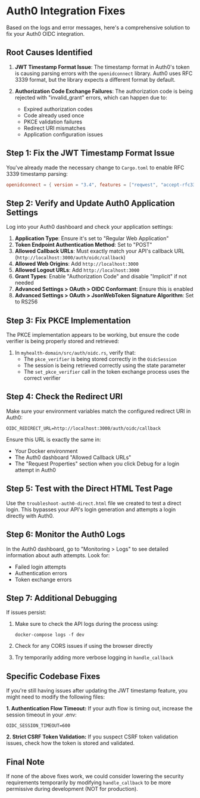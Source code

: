 # Auth0 Integration Fixes

Based on the logs and error messages, here's a comprehensive solution to fix your Auth0 OIDC integration.

## Root Causes Identified

1. **JWT Timestamp Format Issue**: The timestamp format in Auth0's token is causing parsing errors with the `openidconnect` library. Auth0 uses RFC 3339 format, but the library expects a different format by default.

2. **Authorization Code Exchange Failures**: The authorization code is being rejected with "invalid_grant" errors, which can happen due to:
   - Expired authorization codes
   - Code already used once
   - PKCE validation failures
   - Redirect URI mismatches
   - Application configuration issues

## Step 1: Fix the JWT Timestamp Format Issue

You've already made the necessary change to `Cargo.toml` to enable RFC 3339 timestamp parsing:

```toml
openidconnect = { version = "3.4", features = ["reqwest", "accept-rfc3339-timestamps"] }
```

## Step 2: Verify and Update Auth0 Application Settings

Log into your Auth0 dashboard and check your application settings:

1. **Application Type**: Ensure it's set to "Regular Web Application"
2. **Token Endpoint Authentication Method**: Set to "POST"
3. **Allowed Callback URLs**: Must exactly match your API's callback URL (`http://localhost:3000/auth/oidc/callback`)
4. **Allowed Web Origins**: Add `http://localhost:3000`
5. **Allowed Logout URLs**: Add `http://localhost:3000`
6. **Grant Types**: Enable "Authorization Code" and disable "Implicit" if not needed
7. **Advanced Settings > OAuth > OIDC Conformant**: Ensure this is enabled
8. **Advanced Settings > OAuth > JsonWebToken Signature Algorithm**: Set to RS256

## Step 3: Fix PKCE Implementation

The PKCE implementation appears to be working, but ensure the code verifier is being properly stored and retrieved:

1. In `myhealth-domain/src/auth/oidc.rs`, verify that:
   - The `pkce_verifier` is being stored correctly in the `OidcSession`
   - The session is being retrieved correctly using the state parameter
   - The `set_pkce_verifier` call in the token exchange process uses the correct verifier

## Step 4: Check the Redirect URI

Make sure your environment variables match the configured redirect URI in Auth0:

```
OIDC_REDIRECT_URL=http://localhost:3000/auth/oidc/callback
```

Ensure this URL is exactly the same in:
- Your Docker environment
- The Auth0 dashboard "Allowed Callback URLs"
- The "Request Properties" section when you click Debug for a login attempt in Auth0

## Step 5: Test with the Direct HTML Test Page

Use the `troubleshoot-auth0-direct.html` file we created to test a direct login. This bypasses your API's login generation and attempts a login directly with Auth0.

## Step 6: Monitor the Auth0 Logs

In the Auth0 dashboard, go to "Monitoring > Logs" to see detailed information about auth attempts. Look for:
- Failed login attempts
- Authentication errors
- Token exchange errors

## Step 7: Additional Debugging

If issues persist:

1. Make sure to check the API logs during the process using:
   ```
   docker-compose logs -f dev
   ```

2. Check for any CORS issues if using the browser directly

3. Try temporarily adding more verbose logging in `handle_callback`

## Specific Codebase Fixes

If you're still having issues after updating the JWT timestamp feature, you might need to modify the following files:

**1. Authentication Flow Timeout:**
If your auth flow is timing out, increase the session timeout in your .env:
```
OIDC_SESSION_TIMEOUT=600
```

**2. Strict CSRF Token Validation:**
If you suspect CSRF token validation issues, check how the token is stored and validated.

## Final Note

If none of the above fixes work, we could consider lowering the security requirements temporarily by modifying `handle_callback` to be more permissive during development (NOT for production). 